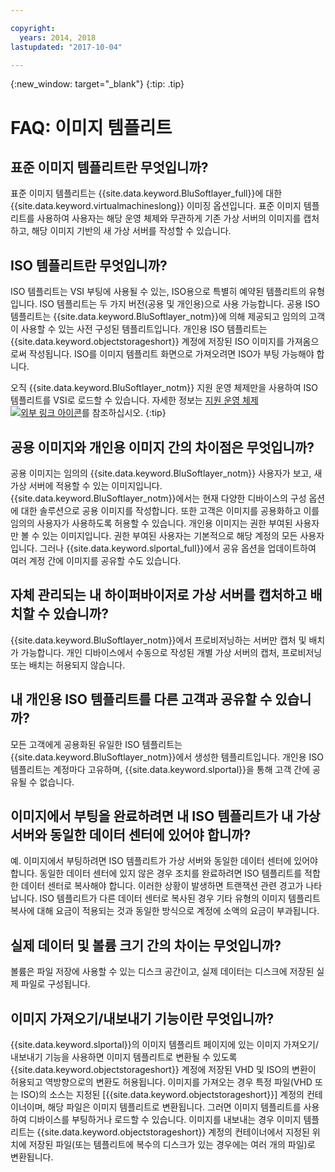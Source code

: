 ```yaml
---

copyright:
  years: 2014, 2018
lastupdated: "2017-10-04"

---
```



{:new_window: target="_blank"}
{:tip: .tip}

# FAQ: 이미지 템플리트

## 표준 이미지 템플리트란 무엇입니까? 

표준 이미지 템플리트는 {{site.data.keyword.BluSoftlayer_full}}에 대한 {{site.data.keyword.virtualmachineslong}} 이미징 옵션입니다.
표준 이미지 템플리트를 사용하여 사용자는 해당 운영 체제와 무관하게 기존 가상 서버의 이미지를  캡처하고, 해당 이미지 기반의
새 가상 서버를 작성할 수 있습니다. 

## ISO 템플리트란 무엇입니까? 

ISO 템플리트는 VSI 부팅에 사용될 수 있는, ISO용으로 특별히 예약된 템플리트의 유형입니다. ISO 템플리트는 두 가지 버전(공용 및 개인용)으로 사용 가능합니다. 공용 ISO 템플리트는 {{site.data.keyword.BluSoftlayer_notm}}에 의해 제공되고 임의의 고객이 사용할 수 있는 사전 구성된 템플리트입니다. 개인용 ISO 템플리트는 {{site.data.keyword.objectstorageshort}} 계정에 저장된 ISO 이미지를 가져옴으로써 작성됩니다. ISO를 이미지 템플리트 화면으로 가져오려면 ISO가 부팅 가능해야 합니다. 

오직 {{site.data.keyword.BluSoftlayer_notm}} 지원 운영 체제만을 사용하여 ISO 템플리트를 VSI로 로드할 수 있습니다. 자세한 정보는 [지원 운영 체제 ![외부 링크 아이콘](../../icons/launch-glyph.svg "외부 링크 아이콘")](http://www.softlayer.com/services/software/)를 참조하십시오.
{:tip}

## 공용 이미지와 개인용 이미지 간의 차이점은 무엇입니까? 

공용 이미지는 임의의 {{site.data.keyword.BluSoftlayer_notm}} 사용자가 보고, 새 가상 서버에 적용할 수 있는 이미지입니다. {{site.data.keyword.BluSoftlayer_notm}}에서는 현재 다양한 디바이스의 구성 옵션에 대한 솔루션으로
공용 이미지를 작성합니다. 또한 고객은 이미지를 공용화하고 이를 임의의 사용자가 사용하도록 허용할 수 있습니다. 개인용 이미지는 권한 부여된 사용자만 볼 수 있는
이미지입니다. 권한 부여된 사용자는 기본적으로 해당 계정의 모든 사용자입니다.
그러나 {{site.data.keyword.slportal_full}}에서 공유 옵션을 업데이트하여 여러 계정 간에 이미지를 공유할 수도 있습니다. 

## 자체 관리되는 내 하이퍼바이저로 가상 서버를 캡처하고 배치할 수 있습니까? 

{{site.data.keyword.BluSoftlayer_notm}}에서 프로비저닝하는 서버만 캡처 및 배치가 가능합니다. 개인 디바이스에서 수동으로 작성된 개별 가상 서버의 캡처, 프로비저닝 또는 배치는 허용되지 않습니다. 

## 내 개인용 ISO 템플리트를 다른 고객과 공유할 수 있습니까? 

모든 고객에게 공용화된 유일한 ISO 템플리트는 {{site.data.keyword.BluSoftlayer_notm}}에서 생성한 템플리트입니다. 개인용 ISO 템플리트는 계정마다 고유하며, {{site.data.keyword.slportal}}을 통해 고객 간에 공유될 수 없습니다. 

## 이미지에서 부팅을 완료하려면 내 ISO 템플리트가 내 가상 서버와 동일한 데이터 센터에 있어야 합니까? 

예. 이미지에서 부팅하려면 ISO 템플리트가 가상 서버와 동일한 데이터 센터에 있어야 합니다. 동일한 데이터 센터에 있지 않은 경우
조치를 완료하려면 ISO 템플리트를 적합한 데이터 센터로 복사해야 합니다. 이러한 상황이 발생하면
트랜잭션 관련 경고가 나타납니다. ISO 템플리트가 다른 데이터 센터로 복사된 경우
기타 유형의 이미지 템플리트 복사에 대해 요금이 적용되는 것과 동일한 방식으로 계정에 소액의 요금이 부과됩니다. 

## 실제 데이터 및 볼륨 크기 간의 차이는 무엇입니까?

볼륨은 파일 저장에 사용할 수 있는 디스크 공간이고, 실제 데이터는 디스크에 저장된 실제 파일로 구성됩니다. 

## 이미지 가져오기/내보내기 기능이란 무엇입니까? 

{{site.data.keyword.slportal}}의 이미지 템플리트 페이지에 있는 이미지 가져오기/내보내기 기능을 사용하면 이미지 템플리트로 변환될 수 있도록 {{site.data.keyword.objectstorageshort}} 계정에 저장된 VHD 및 ISO의 변환이 허용되고 역방향으로의 변환도 허용됩니다. 이미지를 가져오는 경우 특정 파일(VHD 또는 ISO)의 소스는 지정된 [{{site.data.keyword.objectstorageshort}}] 계정의 컨테이너이며, 해당 파일은 이미지 템플리트로 변환됩니다. 그러면 이미지 템플리트를 사용하여 디바이스를 부팅하거나 로드할 수 있습니다. 이미지를 내보내는 경우 이미지 템플리트는 {{site.data.keyword.objectstorageshort}} 계정의 컨테이너에서 지정된 위치에 저장된 파일(또는 템플리트에 복수의 디스크가 있는 경우에는 여러 개의 파일)로 변환됩니다.  


